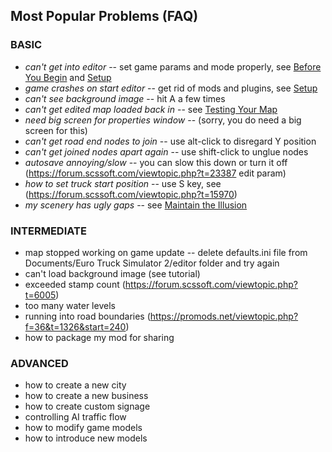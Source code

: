## Most Popular Problems (FAQ)

### BASIC
* *can't get into editor* -- set game params and mode properly, see [Before You Begin](tutorialguide.md) and [Setup](fundamentals/1_setup.md)
* *game crashes on start editor* -- get rid of mods and plugins, see [Setup](fundamentals/1_setup.md)
* *can't see background image* -- hit A a few times
* *can't get edited map loaded back in*  -- see [Testing Your Map](fundamentals/4_testing.md)
* *need big screen for properties window* -- (sorry, you do need a big screen for this)
* *can't get road end nodes to join* -- use alt-click to disregard Y position
* *can't get joined nodes apart again* -- use shift-click to unglue nodes
* *autosave annoying/slow* -- you can slow this down or turn it off (https://forum.scssoft.com/viewtopic.php?t=23387  edit param)
* *how to set truck start position* -- use S key, see (https://forum.scssoft.com/viewtopic.php?t=15970)
* *my scenery has ugly gaps* -- see [Maintain the Illusion](fundamentals/5_illusion.md)

### INTERMEDIATE
* map stopped working on game update -- delete defaults.ini file from Documents/Euro Truck Simulator 2/editor folder and try again
* can't load background image (see tutorial)
* exceeded stamp count (https://forum.scssoft.com/viewtopic.php?t=6005)
* too many water levels
* running into road boundaries (https://promods.net/viewtopic.php?f=36&t=1326&start=240)
* how to package my mod for sharing

### ADVANCED
* how to create a new city
* how to create a new business
* how to create custom signage
* controlling AI traffic flow
* how to modify game models
* how to introduce new models
